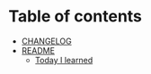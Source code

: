 # Table of contents

* [CHANGELOG](README.md)
* [README](readme/README.md)
  * [Today I learned](readme/today-i-learned.md)

